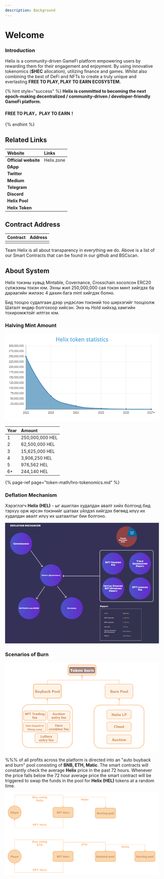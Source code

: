 ```yaml
---
description: Background
---
```


# Welcome

### **Introduction**

Helix is a community-driven GameFi platform empowering users by rewarding them for their engagement and enjoyment. By using innovative tokenomics \(**$HEC** allocation\), utilizing finance and games. Whilst also combining the best of DeFi and NFTs to create a truly unique and everlasting **FREE TO PLAY, PLAY TO EARN ECOSYSTEM.**

{% hint style="success" %}
**Helix is committed to becoming the next epoch-making decentralized / community-driven / developer-friendly GameFi platform.**

#### FREE TO PLAY，PLAY TO EARN！
{% endhint %}

## Related Links

| Website | Links |
| :--- | :--- |
| **Official website** | Helix.zone |
| **DApp**  |  |
| **Twitter** |  |
| **Medium** |  |
| **Telegram** |  |
| **Discord** |  |
| **Helix Pool** |  |
| **Helix Token** |  |

## Contract Address



| Contract | Address |
| :--- | :--- |
|  |  |

Team Helix is all about transparency in everything we do.  Above is a list of our Smart Contracts that can be found in our github and BSCscan.

## About System

Helix токэны хувьд Mintable, Covernance, Crosschain хосолсон ERC20 сүлжээны токэн юм.  Эхны жил 250,000,000 сая токэн минт хийгдэх ба дараагийн жилээс 4 дахин бага mint хийгдэх болно.

Бид тооцоо судалгаан дээр үндэслэн токэний тоо ширхэгийг тооцоолж Шаталт өндөр болгохоор хийсэн. Энэ нь Hold хийхэд хамгийн тохиромжтойг илтгэх юм.

### Halving Mint Amount

![](.gitbook/assets/helix-token-statistics.png)



| Year | Amount |
| :--- | :--- |
| 1 | 250,000,000 HEL |
| 2 | 62,500,000 HEL |
| 3 | 15,625,000 HEL |
| 4 | 3,906,250 HEL |
| 5 | 976,562 HEL |
| 6+ | 244,140 HEL |

{% page-ref page="token-math/hro-tokenomics.md" %}

### Deflation Mechanism

Хэрэглэгч **Helix \(HEL\)** - ыг ашиглан худалдан авалт хийх болгонд бид тэрхүү орж ирсэн токэнийг шатаах үйлдэл хийгдэх бөгөөд илүү их худалдан авалт илүү их шатаалтыг бии болгоно.



![](.gitbook/assets/tokenomick.pnge.png)

### Scenarios of Burn

![Token Burn](.gitbook/assets/bauyback-burn.png)

%%% of all profits across the platform is directed into an "auto buyback and burn" pool consisting of **BNB, ETH, Matic**. The smart contracts will constantly check the average **Helix** price in the past 72 hours. Whenever the price falls below the 72 hour average price the smart contract will be triggered to swap the funds in the pool for **Helix \(HEL\)** tokens at a random time.

![Player to Burn system](.gitbook/assets/buyback-burn.png)



